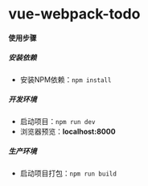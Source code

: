 # vue-webpack-todo

#### 使用步骤

##### 安装依赖
- 安装NPM依赖：`npm install`

##### 开发环境
- 启动项目：`npm run dev`
- 浏览器预览：__localhost:8000__

##### 生产环境
- 启动项目打包：`npm run build`
